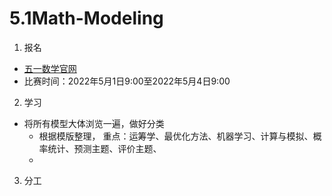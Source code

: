 # 5.1Math-Modeling
1. 报名

- [五一数学官网](http://51mcm.cumt.edu.cn)
- 比赛时间：2022年5月1日9\:00至2022年5月4日9\:00

2. 学习
- 将所有模型大体浏览一遍，做好分类
	- 根据模版整理， 重点：运筹学、最优化方法、机器学习、计算与模拟、概率统计、预测主题、评价主题、
	- 
3. 分工
